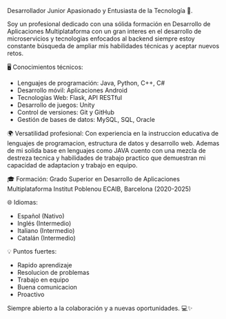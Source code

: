Desarrollador Junior Apasionado y Entusiasta de la Tecnología 🚀.

Soy un profesional dedicado con una sólida formación en Desarrollo de Aplicaciones Multiplataforma
con un gran interes en el desarrollo de microservicios y tecnologias enfocados al backend
siempre estoy constante búsqueda de ampliar mis habilidades técnicas y aceptar nuevos retos.

🖥️ Conocimientos técnicos:
- Lenguajes de programación: Java, Python, C++, C#
- Desarrollo móvil: Aplicaciones Android
- Tecnologías Web: Flask, API RESTful
- Desarrollo de juegos: Unity
- Control de versiones: Git y GitHub
- Gestión de bases de datos: MySQL, SQL, Oracle

🌍 Versatilidad profesional:
Con experiencia en la instruccion educativa de lenguajes de programacion, estructura
de datos y desarrollo web. Ademas de mi solida base en lenguajes como JAVA cuento 
con una mezcla de destreza tecnica y habilidades de trabajo practico que demuestran 
mi capacidad de adaptacion y trabajo en equipo.

🎓 Formación:
Grado Superior en Desarrollo de Aplicaciones Multiplataforma
Institut Poblenou ECAIB, Barcelona (2020-2025)

🌐 Idiomas:
- Español (Nativo)
- Inglés (Intermedio)
- Italiano (Intermedio)
- Catalán (Intermedio)

💡 Puntos fuertes:
- Rapido aprendizaje
- Resolucion de problemas
- Trabajo en equipo
- Buena comunicacion
- Proactivo

Siempre abierto a la colaboración y a nuevas oportunidades. 💻✨

